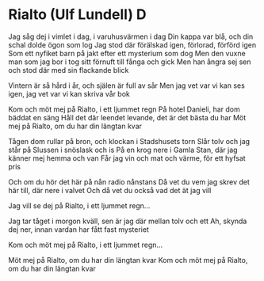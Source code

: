 # Rialto (Ulf Lundell) D

Jag såg dej i vimlet i dag, i varuhusvärmen i dag
Din kappa var blå, och din schal dolde ögon som log
Jag stod där förälskad igen, förlorad, förförd igen
Som ett nyfiket barn på jakt efter ett mysterium som dog
Men den vuxne man som jag bor i tog sitt förnuft till fånga och gick
Men han ångra sej sen och stod där med sin flackande blick

Vintern är så hård i år, och själen är full av sår
Men jag vet var vi kan ses igen, jag vet var vi kan skriva vår bok

Kom och möt mej på Rialto, i ett ljummet regn
På hotel Danieli, har dom bäddat en säng
Håll det där leendet levande, det är det bästa du har
Möt mej på Rialto, om du har din längtan kvar

Tågen dom rullar på bron, och klockan i Stadshusets torn
Slår tolv och jag står på Slussen i snöslask och is
På en krog nere i Gamla Stan, där jag känner mej hemma och van
Får jag vin och mat och värme, för ett hyfsat pris

Och om du hör det här på nån radio nånstans
Då vet du vem jag skrev det här till, där nere i valvet
Och då vet du också vad det ät jag vill

Jag vill se dej på Rialto, i ett ljummet regn...

Jag tar tåget i morgon kväll, 
sen är jag där mellan tolv och ett
Ah, skynda dej ner, innan vardan har fått fast mysteriet

Kom och möt mej på Rialto, i ett ljummet regn...

Möt mej på Rialto, om du har din längtan kvar
Kom och möt mej på Rialto, om du har din längtan kvar